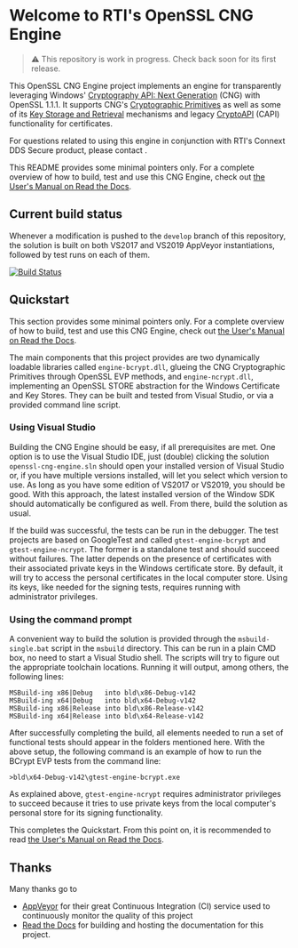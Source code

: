 # Welcome to RTI's OpenSSL CNG Engine

> :warning: This repository is work in progress. Check back soon for its first release.

This OpenSSL CNG Engine project implements an engine for transparently leveraging Windows' [Cryptography API: Next Generation](https://docs.microsoft.com/en-us/windows/win32/seccng/cng-portal) (CNG) with OpenSSL 1.1.1. It supports CNG's [Cryptographic Primitives](https://docs.microsoft.com/en-us/windows/win32/seccng/cryptographic-primitives) as well as some of its [Key Storage and Retrieval](https://docs.microsoft.com/en-us/windows/win32/seccng/key-storage-and-retrieval) mechanisms and legacy [CryptoAPI](https://docs.microsoft.com/en-us/windows/win32/api/wincrypt/>) (CAPI) functionality for certificates.

For questions related to using this engine in conjunction with RTI's Connext DDS Secure product, please contact .

This README provides some minimal pointers only. For a complete overview of how to build, test and use this CNG Engine, check out [the User's Manual on Read the Docs](https://openssl-cng-engine.readthedocs.io/en/latest/index.html).

## Current build status

Whenever a modification is pushed to the `develop` branch of this repository, the solution is built on both VS2017 and VS2019 AppVeyor instantiations, followed by test runs on each of them.

[![Build Status](https://ci.appveyor.com/api/projects/status/github/rticommunity/openssl-cng-engine?branch=develop&svg=true&passingText=passing%20%F0%9F%A5%B3)](https://ci.appveyor.com/project/fgaranda/openssl-cng-engine/branch/develop)

## Quickstart

This section provides some minimal pointers only. For a complete overview of how to build, test and use this CNG Engine, check out [the User's Manual on Read the Docs](https://openssl-cng-engine.readthedocs.io/en/latest/index.html).

The main components that this project provides are two dynamically loadable libraries called `engine-bcrypt.dll`, glueing the CNG Cryptographic Primitives through OpenSSL EVP methods, and `engine-ncrypt.dll`, implementing an OpenSSL STORE abstraction for the Windows Certificate and Key Stores. They can be built and tested from Visual Studio, or via a provided command line script.

### Using Visual Studio

Building the CNG Engine should be easy, if all prerequisites are met. One option is to use the Visual Studio IDE, just (double) clicking the solution `openssl-cng-engine.sln` should open your installed version of Visual Studio or, if you have multiple versions installed, will let you select which version to use. As long as you have some edition of VS2017 or VS2019, you should be good. With this approach, the latest installed version of the Window SDK should automatically be configured as well. From there, build the solution as usual.

If the build was successful, the tests can be run in the debugger. The test projects are based on GoogleTest and called `gtest-engine-bcrypt` and `gtest-engine-ncrypt`. The former is a standalone test and should succeed without failures. The latter depends on the presence of certificates with their associated private keys in the Windows certificate store. By default, it will try to access the personal certificates in the local computer store. Using its keys, like needed for the signing tests, requires running with administrator privileges.

### Using the command prompt

A convenient way to build the solution is provided through the `msbuild-single.bat` script in the `msbuild` directory. This can be run in a plain CMD box, no need to start a Visual Studio shell. The scripts will try to figure out the appropriate toolchain locations. Running it will output, among others, the following lines:

    MSBuild-ing x86|Debug   into bld\x86-Debug-v142
    MSBuild-ing x64|Debug   into bld\x64-Debug-v142
    MSBuild-ing x86|Release into bld\x86-Release-v142
    MSBuild-ing x64|Release into bld\x64-Release-v142

After successfully completing the build, all elements needed to run a set of functional tests should appear in the folders mentioned here. With the above setup, the following command is an example of how to run the BCrypt EVP tests from the command line:

    >bld\x64-Debug-v142\gtest-engine-bcrypt.exe

As explained above, `gtest-engine-ncrypt` requires administrator privileges to succeed because it tries to use private keys from the local computer's personal store for its signing functionality.

This completes the Quickstart. From this point on, it is recommended to read [the User's Manual on Read the Docs](https://openssl-cng-engine.readthedocs.io/en/latest/index.html).

## Thanks

Many thanks go to

- [AppVeyor](https://www.appveyor.com) for their great Continuous Integration (CI) service used to continuously monitor the quality of this project
- [Read the Docs](https://www.readthedocs.org) for building and hosting the documentation for this project.